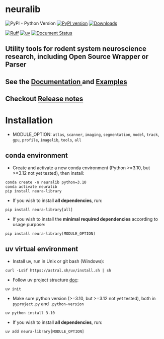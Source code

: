 # neuralib

![PyPI - Python Version](https://img.shields.io/pypi/pyversions/neura-library)
[![PyPI version](https://badge.fury.io/py/neura-library.svg)](https://badge.fury.io/py/neura-library)
[![Downloads](https://static.pepy.tech/badge/neura-library)](https://pepy.tech/project/neura-library)

[![Ruff](https://img.shields.io/endpoint?url=https://raw.githubusercontent.com/astral-sh/ruff/main/assets/badge/v2.json)](https://github.com/astral-sh/ruff)
[![uv](https://img.shields.io/endpoint?url=https://raw.githubusercontent.com/astral-sh/uv/main/assets/badge/v0.json)](https://github.com/astral-sh/uv)
[![Document Status](https://readthedocs.org/projects/neuralib/badge/?version=latest)](https://neuralib.readthedocs.io/en/latest/index.html)

## Utility tools for rodent system neuroscience research, including Open Source Wrapper or Parser

## See the [Documentation ](https://neuralib.readthedocs.io/en/latest/index.html) and [Examples](https://github.com/ytsimon2004/neuralib/tree/main/doc/source/notebooks)

## Checkout [Release notes](https://github.com/ytsimon2004/neuralib/releases)

# Installation

- MODULE_OPTION: `atlas`, `scanner`, `imaging`, `segmentation`, `model`, `track`, `gpu`, `profile`, `imagelib`, `tools`,
  `all`

## conda environment

- Create and activate a new conda environment (Python >=3.10, but >=3.12 not yet tested), then install:

```shell
conda create -n neuralib python=3.10
conda activate neuralib
pip install neura-library
```

- If you wish to install **all dependencies**, run:

```shell
pip install neura-library[all]
```

- If you wish to install the **minimal required dependencies** according to usage purpose:

```shell
pip install neura-library[MODULE_OPTION]
```

## uv virtual environment

- Install uv, run in Unix or git bash (Windows):

```shell
curl -LsSf https://astral.sh/uv/install.sh | sh
```

- Follow uv project structure [doc](https://docs.astral.sh/uv/guides/projects/#creating-a-new-project):

```shell
uv init
```

- Make sure python version (>=3.10, but >=3.12 not yet tested), both in `pyproject.py` and `.python-version`

```shell
uv python install 3.10
```

- If you wish to install **all dependencies**, run:

```shell
uv add neura-library[MODULE_OPTION]
```
